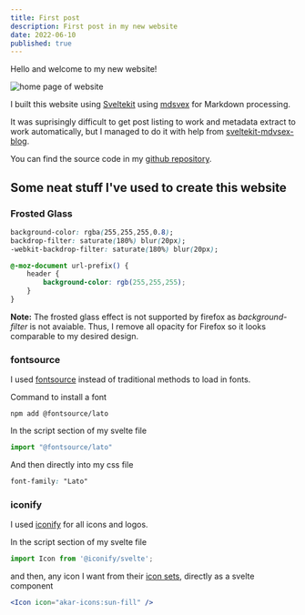 ```yaml
---
title: First post
description: First post in my new website
date: 2022-06-10
published: true
---
```


Hello and welcome to my new website!

![home page of website](/screenshot.png "website")

I built this website using [Sveltekit](https://kit.svelte.dev/) using [mdsvex](https://mdsvex.pngwn.io/) for Markdown processing.

It was suprisingly difficult to get post listing to work and metadata extract to work automatically, but I managed to do it with help from [sveltekit-mdvsex-blog](https://github.com/mvasigh/sveltekit-mdsvex-blog).

You can find the source code in my [github repository](https://github.com/ttofis/chrisch.dev).

## Some neat stuff I've used to create this website
### Frosted Glass

```css
background-color: rgba(255,255,255,0.8);
backdrop-filter: saturate(180%) blur(20px);
-webkit-backdrop-filter: saturate(180%) blur(20px);

@-moz-document url-prefix() {
    header {
        background-color: rgb(255,255,255);
    }
}
```
**Note:** The frosted glass effect is not supported by firefox as *background-filter* is not avaiable. Thus, I remove all opacity for Firefox so it looks comparable to my desired design.

### fontsource
I used [fontsource](https://fontsource.org/) instead of traditional methods to load in fonts.

Command to install a font

```
npm add @fontsource/lato
```

In the script section of my svelte file

```js
import "@fontsource/lato"
```

And then directly into my css file

```css
font-family: "Lato"
```

### iconify

I used [iconify](https://iconify.design/) for all icons and logos.


In the script section of my svelte file
```js
import Icon from '@iconify/svelte';
```

and then, any icon I want from their [icon sets](https://icon-sets.iconify.design/), directly as a svelte component
```jsx
<Icon icon="akar-icons:sun-fill" />
```